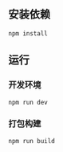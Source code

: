 
## 安装依赖
    
    npm install  
    
## 运行
### 开发环境
    
    npm run dev
    
### 打包构建
    
    npm run build
    
